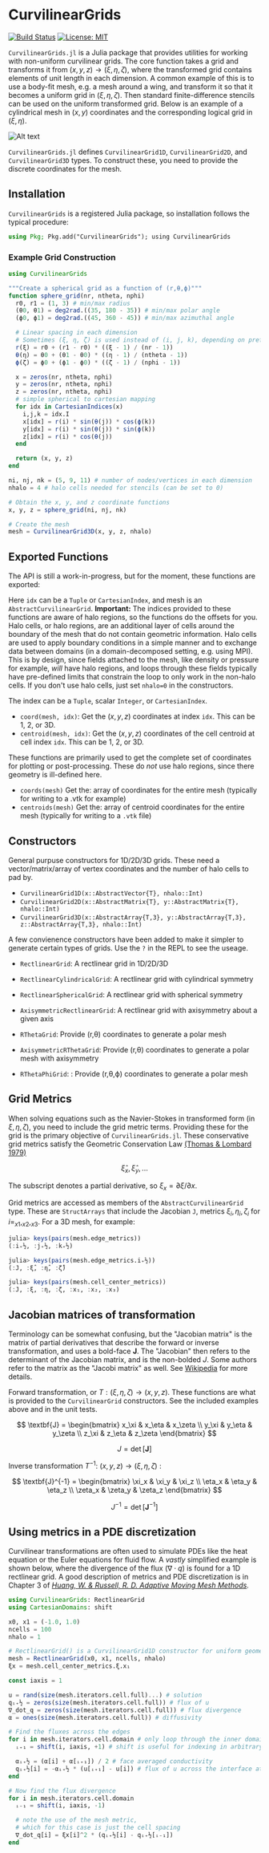 # CurvilinearGrids

[![Build Status](https://github.com/smillerc/CurvilinearGrids.jl/workflows/CI/badge.svg)](https://github.com/smillerc/CurvilinearGrids.jl/actions/workflows/CI.yml?query=branch%3Amaster) [![License: MIT](https://img.shields.io/badge/License-MIT-success.svg)](https://opensource.org/licenses/MIT)


`CurvilinearGrids.jl` is a Julia package that provides utilities for working with non-uniform curvilinear grids. The core function takes a grid and transforms it from $(x,y,z) \rightarrow (\xi,\eta,\zeta)$, where the transformed grid contains elements of unit length in each dimension. A common example of this is to use a body-fit mesh, e.g. a mesh around a wing, and transform it so that it becomes a uniform grid in $(\xi,\eta,\zeta)$. Then standard finite-difference stencils can be used on the uniform transformed grid. Below is an example of a cylindrical mesh in $(x,y)$ coordinates and the corresponding logical grid in $(\xi,\eta)$.

![Alt text](docs/image.png)

`CurvilinearGrids.jl` defines `CurvilinearGrid1D`, `CurvilinearGrid2D`, and `CurvilinearGrid3D` types. To construct these, you need to provide the discrete coordinates for the mesh. 

## Installation
`CurvilinearGrids` is a registered Julia package, so installation follows the typical procedure:
```julia
using Pkg; Pkg.add("CurvilinearGrids"); using CurvilinearGrids
```

### Example Grid Construction
```julia
using CurvilinearGrids

"""Create a spherical grid as a function of (r,θ,ϕ)"""
function sphere_grid(nr, ntheta, nphi)
  r0, r1 = (1, 3) # min/max radius
  (θ0, θ1) = deg2rad.((35, 180 - 35)) # min/max polar angle
  (ϕ0, ϕ1) = deg2rad.((45, 360 - 45)) # min/max azimuthal angle

  # Linear spacing in each dimension
  # Sometimes (ξ, η, ζ) is used instead of (i, j, k), depending on preference
  r(ξ) = r0 + (r1 - r0) * ((ξ - 1) / (nr - 1))
  θ(η) = θ0 + (θ1 - θ0) * ((η - 1) / (ntheta - 1))
  ϕ(ζ) = ϕ0 + (ϕ1 - ϕ0) * ((ζ - 1) / (nphi - 1))

  x = zeros(nr, ntheta, nphi)
  y = zeros(nr, ntheta, nphi)
  z = zeros(nr, ntheta, nphi)
  # simple spherical to cartesian mapping
  for idx in CartesianIndices(x)
    i,j,k = idx.I
    x[idx] = r(i) * sin(θ(j)) * cos(ϕ(k))
    y[idx] = r(i) * sin(θ(j)) * sin(ϕ(k))
    z[idx] = r(i) * cos(θ(j))
  end

  return (x, y, z)
end

ni, nj, nk = (5, 9, 11) # number of nodes/vertices in each dimension
nhalo = 4 # halo cells needed for stencils (can be set to 0)

# Obtain the x, y, and z coordinate functions
x, y, z = sphere_grid(ni, nj, nk)

# Create the mesh
mesh = CurvilinearGrid3D(x, y, z, nhalo)
```
## Exported Functions

The API is still a work-in-progress, but for the moment, these functions are exported:

Here `idx` can be a `Tuple` or `CartesianIndex`, and mesh is an `AbstractCurvilinearGrid`. **Important:** The indices provided to these functions are aware of halo regions, so the functions do the offsets for you. Halo cells, or halo regions, are an additional layer of cells around the boundary of the mesh that do not contain geometric information. Halo cells are used to apply boundary conditions in a simple manner and to exchange data between domains (in a domain-decomposed setting, e.g. using MPI). This is by design, since fields attached to the mesh, like density or pressure for example, _will_ have halo regions, and loops through these fields typically have pre-defined limits that constrain the loop to only work in the non-halo cells. If you don't use halo cells, just set `nhalo=0` in the constructors.

The index can be a `Tuple`, scalar `Integer`, or `CartesianIndex`.
- `coord(mesh, idx)`: Get the $(x,y,z)$ coordinates at index `idx`. This can be 1, 2, or 3D.
- `centroid(mesh, idx)`:  Get the $(x,y,z)$ coordinates of the cell centroid at cell index `idx`. This can be 1, 2, or 3D.

These functions are primarily used to get the complete set of coordinates for plotting or post-processing. These do _not_ use halo regions, since there geometry is ill-defined here.
- `coords(mesh)` Get the: array of coordinates for the entire mesh (typically for writing to a .vtk for example)
- `centroids(mesh)` Get the: array of centroid coordinates for the entire mesh (typically for writing to a `.vtk` file)

## Constructors

General purpuse constructors for 1D/2D/3D grids. These need a vector/matrix/array of vertex coordinates and the number of halo cells to pad by.
- `CurvilinearGrid1D(x::AbstractVector{T}, nhalo::Int)`
- `CurvilinearGrid2D(x::AbstractMatrix{T}, y::AbstractMatrix{T}, nhalo::Int)`
- `CurvilinearGrid3D(x::AbstractArray{T,3}, y::AbstractArray{T,3}, z::AbstractArray{T,3}, nhalo::Int)`

A few convienence constructors have been added to make it simpler to generate certain types of grids. Use the `?` in the REPL to see the useage.

- `RectlinearGrid`: A rectlinear grid in 1D/2D/3D
- `RectlinearCylindricalGrid`: A rectlinear grid with cylindrical symmetry
- `RectlinearSphericalGrid`: A rectlinear grid with spherical symmetry
- `AxisymmetricRectlinearGrid`: A rectlinear grid with axisymmetry about a given axis

- `RThetaGrid`: Provide (r,θ) coordinates to generate a polar mesh
- `AxisymmetricRThetaGrid`: Provide (r,θ) coordinates to generate a polar mesh with axisymmetry
- `RThetaPhiGrid`: : Provide (r,θ,ϕ) coordinates to generate a polar mesh

## Grid Metrics

When solving equations such as the Navier-Stokes in transformed form (in $\xi,\eta,\zeta$), you need to include the grid metric terms. Providing these for the grid is the primary objective of `CurvilinearGrids.jl`. These conservative grid metrics satisfy the Geometric Conservation Law [(Thomas & Lombard 1979)](https://doi.org/10.2514/3.61273)

$$
\hat{\xi}_x, \hat{\xi}_y,...
$$

The subscript denotes a partial derivative, so $\xi_x = \partial \xi / \partial x$. 

Grid metrics are accessed as members of the `AbstractCurvilinearGrid` type. These are `StructArrays` that include the Jacobian `J`, metrics $\xi_i, \eta_i, \zeta_i$ for $i=_{x1}, _{x2}, _{x3}$. For a 3D mesh, for example:
```julia
julia> keys(pairs(mesh.edge_metrics))
(:i₊½, :j₊½, :k₊½)

julia> keys(pairs(mesh.edge_metrics.i₊½))
(:J, :ξ̂, :η̂, :ζ̂)

julia> keys(pairs(mesh.cell_center_metrics))
(:J, :ξ, :η, :ζ, :x₁, :x₂, :x₃)
```

## Jacobian matrices of transformation

Terminology can be somewhat confusing, but the "Jacobian matrix" is the matrix of partial derivatives that describe the forward or inverse transformation, and uses a bold-face $\textbf{J}$. The "Jacobian" then refers to the determinant of the Jacobian matrix, and is the non-bolded $J$. Some authors refer to the matrix as the "Jacobi matrix" as well. See [Wikipedia](https://en.wikipedia.org/wiki/Jacobian_matrix_and_determinant) for more details.

Forward transformation, or $T: (\xi,\eta,\zeta) \rightarrow (x,y,z)$. These functions are what is provided to the `CurvilinearGrid` constructors. See the included examples above and in the unit tests.

$$
\textbf{J} = 
\begin{bmatrix}
x_\xi & x_\eta & x_\zeta \\
y_\xi & y_\eta & y_\zeta \\
z_\xi & z_\eta & z_\zeta
\end{bmatrix}
$$

$$
J = \det [\textbf{J}]
$$

Inverse transformation $T^{-1}$: $(x,y,z) \rightarrow (\xi,\eta,\zeta)$ : 

$$
\textbf{J}^{-1} = 
\begin{bmatrix}
\xi_x   & \xi_y   & \xi_z   \\
\eta_x  & \eta_y  & \eta_z  \\
\zeta_x & \zeta_y & \zeta_z
\end{bmatrix}
$$

$$
J^{-1} = \det [\textbf{J}^{-1}]
$$

## Using metrics in a PDE discretization

Curvilinear transformations are often used to simulate PDEs like the heat equation or the Euler equations for fluid flow. A *vastly* simplified example is shown below, where the divergence of the flux ($\nabla \cdot q$) is found for a 1D rectlinear grid. A good description of metrics and PDE discretization is in Chapter 3 of [*Huang, W. & Russell, R. D. Adaptive Moving Mesh Methods*](https://link.springer.com/book/10.1007/978-1-4419-7916-2).


```julia
using CurvilinearGrids: RectlinearGrid
using CartesianDomains: shift

x0, x1 = (-1.0, 1.0)
ncells = 100
nhalo = 1

# RectlinearGrid() is a CurvilinearGrid1D constructor for uniform geometry
mesh = RectlinearGrid(x0, x1, ncells, nhalo)
ξx = mesh.cell_center_metrics.ξ.x₁

const iaxis = 1

u = rand(size(mesh.iterators.cell.full)...) # solution
qᵢ₊½ = zeros(size(mesh.iterators.cell.full)) # flux of u
∇_dot_q = zeros(size(mesh.iterators.cell.full)) # flux divergence
α = ones(size(mesh.iterators.cell.full)) # diffusivity

# Find the fluxes across the edges
for i in mesh.iterators.cell.domain # only loop through the inner domain (ignore halo region)
  ᵢ₊₁ = shift(i, iaxis, +1) # shift is useful for indexing in arbitrary dimensions

  αᵢ₊½ = (α[i] + α[ᵢ₊₁]) / 2 # face averaged conductivity
  qᵢ₊½[i] = -αᵢ₊½ * (u[ᵢ₊₁] - u[i]) # flux of u across the interface at ᵢ₊½
end

# Now find the flux divergence
for i in mesh.iterators.cell.domain
  ᵢ₋₁ = shift(i, iaxis, -1)

  # note the use of the mesh metric, 
  # which for this case is just the cell spacing
  ∇_dot_q[i] = ξx[i]^2 * (qᵢ₊½[i] - qᵢ₊½[ᵢ₋₁])
end
```
